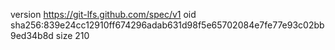 version https://git-lfs.github.com/spec/v1
oid sha256:839e24cc12910ff674296adab631d98f5e65702084e7fe77e93c02bb9ed34b8d
size 210
